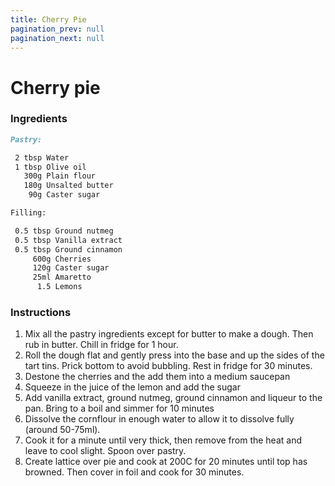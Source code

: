 ```yaml
---
title: Cherry Pie
pagination_prev: null
pagination_next: null
---
```


# Cherry pie

### Ingredients

```markdown
Pastry:

 2 tbsp Water
 1 tbsp Olive oil
   300g Plain flour
   180g Unsalted butter
    90g Caster sugar

Filling:

 0.5 tbsp Ground nutmeg
 0.5 tbsp Vanilla extract
 0.5 tbsp Ground cinnamon
     600g Cherries
     120g Caster sugar
     25ml Amaretto
      1.5 Lemons
```

### Instructions

1. Mix all the pastry ingredients except for butter to make a dough. Then rub in butter. Chill in fridge for 1 hour.
2. Roll the dough flat and gently press into the base and up the sides of the tart tins. Prick bottom to avoid bubbling. Rest in fridge for 30 minutes.
3. Destone the cherries and the add them into a medium saucepan
4. Squeeze in the juice of the lemon and add the sugar
5. Add vanilla extract, ground nutmeg, ground cinnamon and liqueur to the pan. Bring to a boil and simmer for 10 minutes
6. Dissolve the cornflour in enough water to allow it to dissolve fully (around 50-75ml).
7. Cook it for a minute until very thick, then remove from the heat and leave to cool slight. Spoon over pastry.	
8. Create lattice over pie and cook at 200C for 20 minutes until top has browned. Then cover in foil and cook for 30 minutes.



